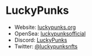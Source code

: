 # LuckyPunks

- Website: [luckypunks.org](http://www.luckypunks.org)
- OpenSea: [luckypunksofficial](https://opensea.io/collection/luckypunksofficial)
- Discord: [LuckyPunks](https://t.co/j5B6Tcet0H?amp=1)
- Twitter: [@luckypunksnfts](https://twitter.com/luckypunksnfts)

